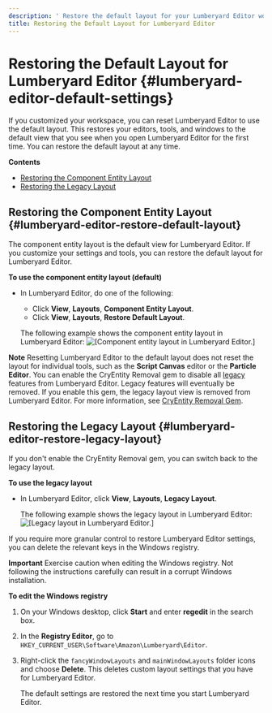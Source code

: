 ```yaml
---
description: ' Restore the default layout for your Lumberyard Editor workspace. '
title: Restoring the Default Layout for Lumberyard Editor
---
```

# Restoring the Default Layout for Lumberyard Editor {#lumberyard-editor-default-settings}

If you customized your workspace, you can reset Lumberyard Editor to use the default layout\. This restores your editors, tools, and windows to the default view that you see when you open Lumberyard Editor for the first time\. You can restore the default layout at any time\.

**Contents**
+ [Restoring the Component Entity Layout](#lumberyard-editor-restore-default-layout)
+ [Restoring the Legacy Layout](#lumberyard-editor-restore-legacy-layout)

## Restoring the Component Entity Layout {#lumberyard-editor-restore-default-layout}

The component entity layout is the default view for Lumberyard Editor\. If you customize your settings and tools, you can restore the default layout for Lumberyard Editor\.

**To use the component entity layout \(default\)**
+ In Lumberyard Editor, do one of the following:
  + Click **View**, **Layouts**, **Component Entity Layout**\.
  + Click **View**, **Layouts**, **Restore Default Layout**\.

  The following example shows the component entity layout in Lumberyard Editor:
![\[Component entity layout in Lumberyard Editor.\]](/images/userguide/lumberyard-editor-component-entity-layout.png)

**Note**
Resetting Lumberyard Editor to the default layout does not reset the layout for individual tools, such as the **Script Canvas** editor or the **Particle Editor**\.
You can enable the CryEntity Removal gem to disable all [legacy](/docs/userguide/ly-glos-chap#legacy) features from Lumberyard Editor\. Legacy features will eventually be removed\. If you enable this gem, the legacy layout view is removed from Lumberyard Editor\. For more information, see [CryEntity Removal Gem](/docs/userguide/gems/cryentity-removal-gem.md)\.

## Restoring the Legacy Layout {#lumberyard-editor-restore-legacy-layout}

If you don't enable the CryEntity Removal gem, you can switch back to the legacy layout\.

**To use the legacy layout**
+ In Lumberyard Editor, click **View**, **Layouts**, **Legacy Layout**\.

  The following example shows the legacy layout in Lumberyard Editor:
![\[Legacy layout in Lumberyard Editor.\]](/images/userguide/lumberyard-editor-legacy-layout.png)

If you require more granular control to restore Lumberyard Editor settings, you can delete the relevant keys in the Windows registry\.

**Important**
Exercise caution when editing the Windows registry\. Not following the instructions carefully can result in a corrupt Windows installation\.

**To edit the Windows registry**

1. On your Windows desktop, click **Start** and enter **regedit** in the search box\.

1. In the **Registry Editor**, go to `HKEY_CURRENT_USER\Software\Amazon\Lumberyard\Editor`\.

1. Right\-click the `fancyWindowLayouts` and `mainWindowLayouts` folder icons and choose **Delete**\. This deletes custom layout settings that you have for Lumberyard Editor\.

   The default settings are restored the next time you start Lumberyard Editor\.